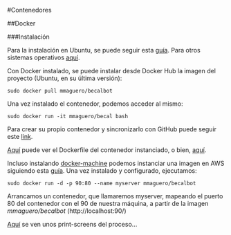 #Contenedores 

##Docker

###Instalación

Para la instalación en Ubuntu, se puede seguir esta [guía](https://docs.docker.com/engine/installation/linux/ubuntulinux/). Para otros sistemas operativos [aquí](https://docs.docker.com/engine/installation/).

Con Docker instalado, se puede instalar desde Docker Hub la imagen del proyecto (Ubuntu, en su última versión):

`sudo docker pull mmaguero/becalbot`

Una vez instalado el contenedor, podemos acceder al mismo:

`sudo docker run -it mmaguero/becal bash`

Para crear su propio contenedor y sincronizarlo con GitHub puede seguir este [link](https://docs.docker.com/docker-hub/builds/).

[Aquí](https://github.com/mmaguero/MII-CC16-17/blob/master/Dockerfile) puede ver el Dockerfile del contenedor instanciado, o bien, [aquí](https://hub.docker.com/r/mmaguero/mii-cc16-17/~/dockerfile/).

Incluso instalando [docker-machine](https://docs.docker.com/machine/) podemos instanciar una imagen en AWS siguiendo esta [guía](https://docs.docker.com/machine/examples/aws/). Una vez instalado y configurado, ejecutamos:

`sudo docker run -d -p 90:80 --name myserver mmaguero/becalbot`

Arrancamos un contenedor, que llamaremos myserver, mapeando el puerto 80 del contenedor con el 90 de nuestra máquina, a partir de la imagen *mmaguero/becalbot* (http://localhost:90/)

[Aquí](https://github.com/mmaguero/Ejercicios-CC16-17-MII/blob/master/Contenedores/README.md#hito-4) se ven unos print-screens del proceso...
